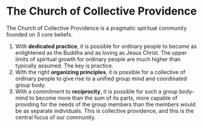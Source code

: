 # The Church of Collective Providence

The Church of Collective Providence is a pragmatic spiritual community founded on 3 core beliefs.

1. With **dedicated practice**, it is possible for ordinary people to become as enlightened as the Buddha and as loving as Jesus Christ. The upper limits of spiritual growth for ordinary people are much higher than typically assumed. The key is practice.
2. With the right **organizing principles**, it is possible for a collective of ordinary people to give rise to a unified group mind and coordinated group body.
3. With a commitment to **reciprocity**, it is possible for such a group body-mind to become more than the sum of its parts, more capable of providing for the needs of the group members than the members would be as separate individuals. This is collective providence, and this is the central focus of our community.
